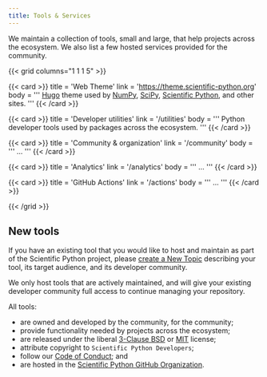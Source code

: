 ```yaml
---
title: Tools & Services
---
```


We maintain a collection of tools, small and large, that help projects across the ecosystem.
We also list a few hosted services provided for the community.

{{< grid columns="1 1 1 5" >}}

{{< card >}}
title = 'Web Theme'
link = 'https://theme.scientific-python.org'
body = '''
[Hugo](https://gohugo.io/) theme used by [NumPy](https://numpy.org/), [SciPy](https://scipy.org/),
[Scientific Python](https://scientific-python.org/), and other sites.
'''
{{< /card >}}

{{< card >}}
title = 'Developer utilities'
link = '/utilities'
body = '''
Python developer tools used by packages across the ecosystem.
'''
{{< /card >}}

{{< card >}}
title = 'Community & organization'
link = '/community'
body = '''
...
'''
{{< /card >}}

{{< card >}}
title = 'Analytics'
link = '/analytics'
body = '''
...
'''
{{< /card >}}

{{< card >}}
title = 'GitHub Actions'
link = '/actions'
body = '''
...
'''
{{< /card >}}

{{< /grid >}}

## New tools

If you have an existing tool that you would like to host and maintain as part of the Scientific Python project,
please [create a New Topic](https://discuss.scientific-python.org/new-topic?category=contributor&tags=propose)
describing your tool, its target audience, and its developer community.

We only host tools that are actively maintained, and will give your existing
developer community full access to continue managing your repository.

All tools:

- are owned and developed by the community, for the community;
- provide functionality needed by projects across the ecosystem;
- are released under the liberal [3-Clause BSD](https://opensource.org/license/bsd-3-clause/) or [MIT](https://opensource.org/license/mit/) license;
- attribute copyright to `Scientific Python Developers`;
- follow our [Code of Conduct](https://scientific-python.org/code_of_conduct/); and
- are hosted in the [Scientific Python GitHub Organization](https://github.com/scientific-python/).
